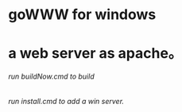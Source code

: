 # goWWW for windows 
# a web server as apache。
###### run buildNow.cmd to build
###### run install.cmd to add a win server.
